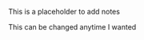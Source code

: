 This is a placeholder to add notes



This can be changed anytime I wanted






































